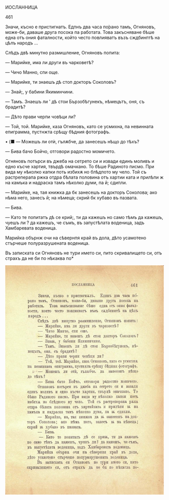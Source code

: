 ﻿ИОСЛАННИЦА

461

Значи, късно е пристигнатъ. Едпнъ два часа по́рано тамъ, Огняновъ, може-би, даваше друга посока па работата. Това закъсняване бѣше една отъ ония фаталности, който често повлияватъ възъ сждбинптѣ на цѣлъ народъ ...

Слѣдъ двѣ минутно размишление, Огняновъ попита:

— Марийке, има ли други въ чарковетѣ?

— Чичо Манно, спи още.

— Марийке, ти знаешъ дѣ стоп докторъ Соколовъ?

— Знай;, у бабини Якиминчини.

— Тамъ. Знаешъ ли ' дѣ стои Бързобѣгунекъ, нѣмецътъ, оня, съ брадитѣ?

— Дѣто прави черпи човѣци ли?

— Той, той. Марийке, каза Огняновъ, като се усмихна, па невинната епиграмма, пустнжта срѣщу бѣдния фотографъ.

• (■ — Можешъ ли отѝ, гълѫбче, да занесешъ нѣщо до тѣхъ?

— Бива бачо Бойчо, отговори радостно момичето.

Огняновъ потърси въ джеба на сетрето си и извади единъ моливъ и едно късче хартия, твърдѣ омачкано. То бѣше Радиното писмо. При вида му нѣколко капки поть избихѫ но блѣдпото му чело. Той съ растреперапа ржка отдра бѣлата половина отъ хартии ката и прилѣпи ж на камъка и надраска тамъ нѣколко думи, па й; сдипли.

— Марийке, на, тая книжка да бк занесешъ на докторъ Соколова; ако нѣма него, занесъ й; на нѣмеца; скрий бк хубаво въ пазвата.

— Бива.

— Като те попитатъ дѣ се крий;, ти да кажешъ но само тѣмъ да кажешъ, чуешъ ли ? да кажешъ, че съмъ, въ запустѣлата воденица, задъ Хамбаревата воденица.

Марийка обърнж очи на сѣвернпя край въ дола, дѣто усамотено стърчеше полуразрушената воденица.

Въ записката си Огняновъ не тури името си, пито скривалището си, отъ страхъ да не би по нѣкаква по*

![original](images/514.jpg)

